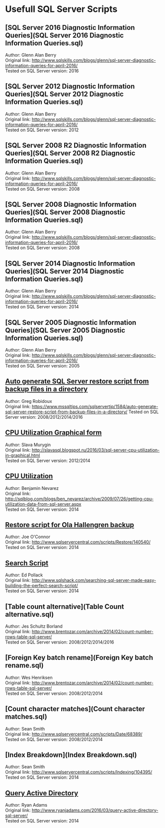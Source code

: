 # Usefull SQL Server Scripts


## [SQL Server 2016 Diagnostic Information Queries](SQL Server 2016 Diagnostic Information Queries.sql)
Author: Glenn Alan Berry<br/>
Original link: http://www.sqlskills.com/blogs/glenn/sql-server-diagnostic-information-queries-for-april-2016/<br/>
Tested on SQL Server version: 2016


## [SQL Server 2012 Diagnostic Information Queries](SQL Server 2012 Diagnostic Information Queries.sql)
Author: Glenn Alan Berry<br/>
Original link: http://www.sqlskills.com/blogs/glenn/sql-server-diagnostic-information-queries-for-april-2016/<br/>
Tested on SQL Server version: 2012


## [SQL Server 2008 R2 Diagnostic Information Queries](SQL Server 2008 R2 Diagnostic Information Queries.sql)
Author: Glenn Alan Berry<br/>
Original link: http://www.sqlskills.com/blogs/glenn/sql-server-diagnostic-information-queries-for-april-2016/<br/>
Tested on SQL Server version: 2008


## [SQL Server 2008 Diagnostic Information Queries](SQL Server 2008 Diagnostic Information Queries.sql)
Author: Glenn Alan Berry<br/>
Original link: http://www.sqlskills.com/blogs/glenn/sql-server-diagnostic-information-queries-for-april-2016/<br/>
Tested on SQL Server version: 2008


## [SQL Server 2014 Diagnostic Information Queries](SQL Server 2014 Diagnostic Information Queries.sql)
Author: Glenn Alan Berry<br/>
Original link: http://www.sqlskills.com/blogs/glenn/sql-server-diagnostic-information-queries-for-april-2016/<br/>
Tested on SQL Server version: 2014


## [SQL Server 2005 Diagnostic Information Queries](SQL Server 2005 Diagnostic Information Queries.sql)
Author: Glenn Alan Berry<br/>
Original link: http://www.sqlskills.com/blogs/glenn/sql-server-diagnostic-information-queries-for-april-2016/<br/>
Tested on SQL Server version: 2005


## [Auto generate SQL Server restore script from backup files in a directory](Generate_Restore_Script_From_Backup_Folder.sql)
Author: Greg Robidoux<br/>
Original link: https://www.mssqltips.com/sqlservertip/1584/auto-generate-sql-server-restore-script-from-backup-files-in-a-directory/
Tested on SQL Server version: 2008/2012/2014/2016


## [CPU Utilization Graphical form](CPU_Utilization_Graphical_form.sql)
Author: Slava Murygin<br/>
Original link: http://slavasql.blogspot.ru/2016/03/sql-server-cpu-utilization-in-graphical.html<br/>
Tested on SQL Server version: 2012/2014


## [CPU Utilization](CPU_Utilization.sql)
Author: Benjamin Nevarez<br/>
Original link: http://sqlblog.com/blogs/ben_nevarez/archive/2009/07/26/getting-cpu-utilization-data-from-sql-server.aspx<br/>
Tested on SQL Server version: 2014


## [Restore script for Ola Hallengren backup](Restore_script_for_Ola_Hallengren_backup.sql)
Author: Joe O'Connor<br/>
Original link: http://www.sqlservercentral.com/scripts/Restore/140540/<br/>
Tested on SQL Server version: 2014


## [Search Script](Search_Script.sql)
Author: Ed Pollack<br/>
Original link: http://www.sqlshack.com/searching-sql-server-made-easy-building-the-perfect-search-script/<br/>
Tested on SQL Server version: 2014


## [Table count alternative](Table Count alternative.sql)
Author: Jes Schultz Borland<br/>
Original link: http://www.brentozar.com/archive/2014/02/count-number-rows-table-sql-server/<br/>
Tested on SQL Server version: 2008/2012/2014/2016


## [Foreign Key batch rename](Foreign Key batch rename.sql)
Author: Wes Henriksen<br/>
Original link: http://www.brentozar.com/archive/2014/02/count-number-rows-table-sql-server/<br/>
Tested on SQL Server version: 2008/2012/2014


## [Count character matches](Count character matches.sql)
Author: Sean Smith<br/>
Original link: http://www.sqlservercentral.com/scripts/Date/68389/<br/>
Tested on SQL Server version: 2008/2012/2014


## [Index Breakdown](Index Breakdown.sql)
Author: Sean Smith<br/>
Original link: http://www.sqlservercentral.com/scripts/Indexing/104395/<br/>
Tested on SQL Server version: 2014


## [Query Active Directory](QueryActiveDirectory.sql)
Author: Ryan Adams<br/>
Original link: http://www.ryanjadams.com/2016/03/query-active-directory-sql-server/<br/>
Tested on SQL Server version: 2014
